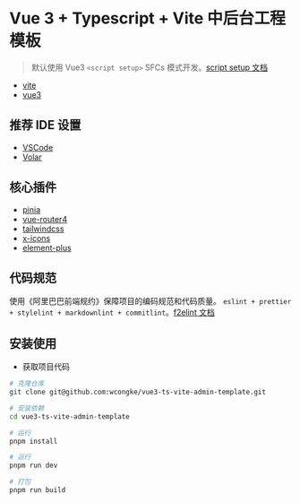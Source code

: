 # Vue 3 + Typescript + Vite 中后台工程模板

> 默认使用 Vue3 `<script setup>` SFCs 模式开发。[script setup 文档](https://v3.cn.vuejs.org/api/sfc-script-setup.html)

- [vite](https://cn.vitejs.dev/)
- [vue3](https://v3.cn.vuejs.org/)

## 推荐 IDE 设置

- [VSCode](https://code.visualstudio.com/)
- [Volar](https://marketplace.visualstudio.com/items?itemName=johnsoncodehk.volar)

## 核心插件

- [pinia](https://pinia.esm.dev/)
- [vue-router4](https://next.router.vuejs.org/zh/index.html)
- [tailwindcss](https://www.tailwindcss.cn/)
- [x-icons](https://www.xicons.org/#/zh-CN)
- [element-plus](https://element-plus.gitee.io/zh-CN/)

## 代码规范

使用《阿里巴巴前端规约》保障项目的编码规范和代码质量。 `eslint + prettier + stylelint + markdownlint + commitlint`。[f2elint 文档](https://www.npmjs.com/package/f2elint)

## 安装使用

- 获取项目代码

```bash
# 克隆仓库
git clone git@github.com:wcongke/vue3-ts-vite-admin-template.git

# 安装依赖
cd vue3-ts-vite-admin-template

# 运行
pnpm install

# 运行
pnpm run dev

# 打包
pnpm run build
```
